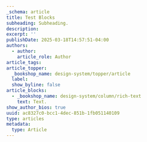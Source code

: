 ```yaml
---
_schema: article
title: Test Blocks
subheading: Subheading.
description:
excerpt: ''
publishDate: 2025-03-18T14:57:51-04:00
authors:
  - author:
    article_role: Author
article_tags:
article_topper:
  _bookshop_name: design-system/topper/article
  label:
  show_byline: false
article_blocks:
  - _bookshop_name: design-system/column/rich-text
    text: Text.
show_author_bios: true
uuid: ac8327c0-bcc1-4dec-851b-1fb051140109
type: articles
metadata:
  type: Article
---
```

